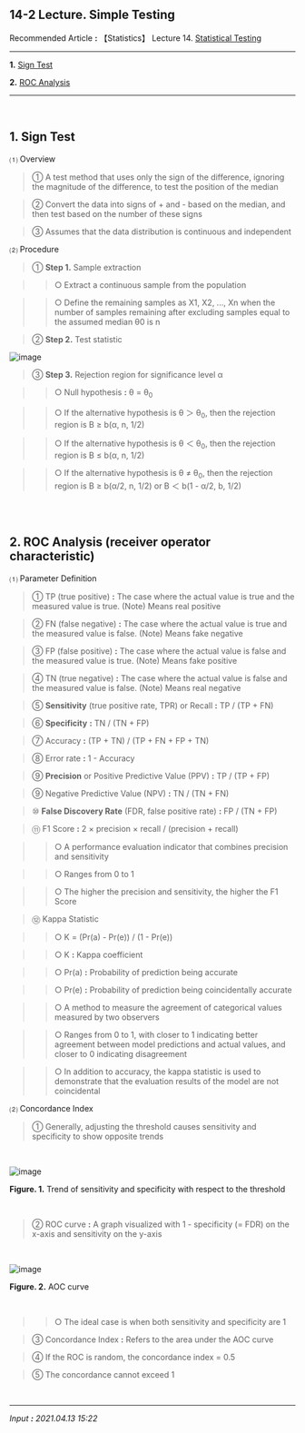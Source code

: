 ## **14-2 Lecture. Simple Testing**

Recommended Article **:** 【Statistics】 Lecture 14. [Statistical Testing](https://jb243.github.io/pages/1631)

---

**1.** [Sign Test](#1-sign-test)

**2.** [ROC Analysis](#2-roc-analysis-receiver-operator-characteristic)

---

<br>

## **1\. Sign Test** 

 ⑴ Overview

> ① A test method that uses only the sign of the difference, ignoring the magnitude of the difference, to test the position of the median

> ② Convert the data into signs of + and - based on the median, and then test based on the number of these signs

> ③ Assumes that the data distribution is continuous and independent

 ⑵ Procedure

> ① **Step 1.** Sample extraction

>> ○ Extract a continuous sample from the population

>> ○ Define the remaining samples as X1, X2, ..., Xn when the number of samples remaining after excluding samples equal to the assumed median θ0 is n

> ② **Step 2.** Test statistic

![image](https://github.com/JB243/jb243.github.io/assets/55747737/747a339a-c909-40ef-bcc2-9b69ba11d1e3)

> ③ **Step 3.** Rejection region for significance level α

>> ○ Null hypothesis **:** θ = θ<sub>0</sub>

>> ○ If the alternative hypothesis is θ ＞ θ<sub>0</sub>, then the rejection region is B ≥ b(α, n, 1/2)

>> ○ If the alternative hypothesis is θ ＜ θ<sub>0</sub>, then the rejection region is B ≤ b(α, n, 1/2)

>> ○ If the alternative hypothesis is θ ≠ θ<sub>0</sub>, then the rejection region is B ≥ b(α/2, n, 1/2) or B ＜ b(1 - α/2, b, 1/2)

<br>

<br>

## **2\. ROC Analysis** (receiver operator characteristic)

 ⑴ Parameter Definition

> ① TP (true positive) **:** The case where the actual value is true and the measured value is true. (Note) Means real positive

> ② FN (false negative) **:** The case where the actual value is true and the measured value is false. (Note) Means fake negative

> ③ FP (false positive) **:** The case where the actual value is false and the measured value is true. (Note) Means fake positive

> ④ TN (true negative) **:** The case where the actual value is false and the measured value is false. (Note) Means real negative

> ⑤ **Sensitivity** (true positive rate, TPR) or Recall **:** TP / (TP + FN)

> ⑥ **Specificity** **:** TN / (TN + FP)

> ⑦ Accuracy **:** (TP + TN) / (TP + FN + FP + TN)

> ⑧ Error rate **:** 1 - Accuracy

> ⑨ **Precision** or Positive Predictive Value (PPV) **:** TP / (TP + FP)

> ⑨ Negative Predictive Value (NPV) **:** TN / (TN + FN)

> ⑩ **False Discovery Rate** (FDR, false positive rate) **:** FP / (TN + FP)

> ⑪ F1 Score **:** 2 × precision × recall / (precision + recall)

>> ○ A performance evaluation indicator that combines precision and sensitivity

>> ○ Ranges from 0 to 1

>> ○ The higher the precision and sensitivity, the higher the F1 Score

> ⑫ Kappa Statistic

>> ○ K = (Pr(a) - Pr(e)) / (1 - Pr(e))

>> ○ K **:** Kappa coefficient

>> ○ Pr(a) **:** Probability of prediction being accurate

>> ○ Pr(e) **:** Probability of prediction being coincidentally accurate

>> ○ A method to measure the agreement of categorical values measured by two observers

>> ○ Ranges from 0 to 1, with closer to 1 indicating better agreement between model predictions and actual values, and closer to 0 indicating disagreement

>> ○ In addition to accuracy, the kappa statistic is used to demonstrate that the evaluation results of the model are not coincidental

 ⑵ Concordance Index

> ① Generally, adjusting the threshold causes sensitivity and specificity to show opposite trends

<br>

![image](https://github.com/JB243/jb243.github.io/assets/55747737/25a567f8-c4d7-49cb-904a-df28d3158e7c)

 **Figure. 1.** Trend of sensitivity and specificity with respect to the threshold

<br>

> ② ROC curve **:** A graph visualized with 1 - specificity (= FDR) on the x-axis and sensitivity on the y-axis

<br>

![image](https://github.com/JB243/jb243.github.io/assets/55747737/3d9fea64-a48a-45e5-817b-bffa20e4c029)

 **Figure. 2.** AOC curve

<br>

>> ○ The ideal case is when both sensitivity and specificity are 1

> ③ Concordance Index **:** Refers to the area under the AOC curve

> ④ If the ROC is random, the concordance index = 0.5

> ⑤ The concordance cannot exceed 1

<br>

---

_Input **:** 2021.04.13 15:22_
